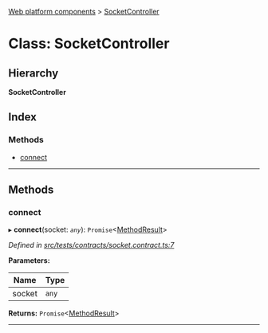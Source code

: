 [Web platform components](../README.md) > [SocketController](../classes/socketcontroller.md)

# Class: SocketController

## Hierarchy

**SocketController**

## Index

### Methods

* [connect](socketcontroller.md#connect)

---

## Methods

<a id="connect"></a>

###  connect

▸ **connect**(socket: *`any`*): `Promise`<[MethodResult](methodresult.md)>

*Defined in [src/tests/contracts/socket.contract.ts:7](https://github.com/nodulusteam/methodus.dev/blob/3099105/modules/platform/platform-web/src/tests/contracts/socket.contract.ts#L7)*

**Parameters:**

| Name | Type |
| ------ | ------ |
| socket | `any` |

**Returns:** `Promise`<[MethodResult](methodresult.md)>

___

